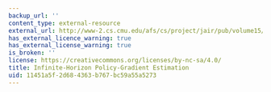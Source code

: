 ```yaml
---
backup_url: ''
content_type: external-resource
external_url: http://www-2.cs.cmu.edu/afs/cs/project/jair/pub/volume15/baxter01a.pdf
has_external_licence_warning: true
has_external_license_warning: true
is_broken: ''
license: https://creativecommons.org/licenses/by-nc-sa/4.0/
title: Infinite-Horizon Policy-Gradient Estimation
uid: 11451a5f-2d68-4363-b767-bc59a55a5273
---
```

